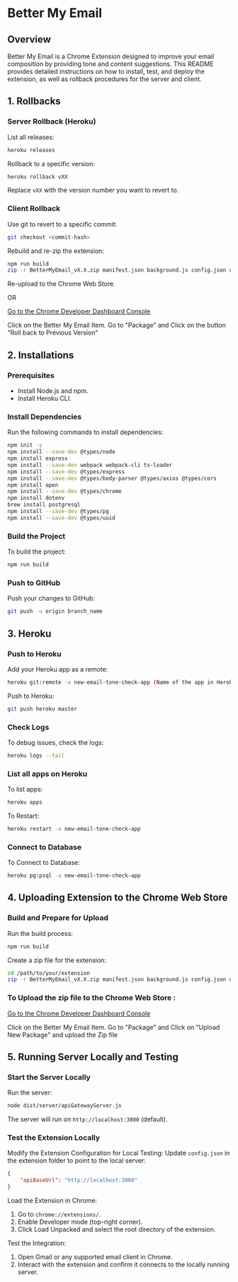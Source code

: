 # Better My Email

## Overview
Better My Email is a Chrome Extension designed to improve your email composition by providing tone and content suggestions. This README provides detailed instructions on how to install, test, and deploy the extension, as well as rollback procedures for the server and client.

## 1. Rollbacks

### Server Rollback (Heroku)
List all releases:
```bash
heroku releases
```
Rollback to a specific version:
```bash
heroku rollback vXX
```
Replace `vXX` with the version number you want to revert to.

### Client Rollback
Use git to revert to a specific commit:
```bash
git checkout <commit-hash>
```
Rebuild and re-zip the extension:
```bash
npm run build
zip -r BetterMyEmail_vX.X.zip manifest.json background.js config.json dist/client/* icons popup.html popup.js popup.png appu.jpg tsconfig.client.json webpack.config.cjs
```
Re-upload to the Chrome Web Store.

OR

[Go to the Chrome Developer Dashboard Console](https://chrome.google.com/webstore/devconsole/95ee1d1b-8f50-43a2-8a0f-a23dc06fc548)

Click on the Better My Email Item. 
Go to "Package" and Click on the button "Roll back to Previous Version"


## 2. Installations

### Prerequisites
- Install Node.js and npm.
- Install Heroku CLI.

### Install Dependencies
Run the following commands to install dependencies:
```bash
npm init -y
npm install --save-dev @types/node
npm install express
npm install --save-dev webpack webpack-cli ts-loader
npm install --save-dev @types/express
npm install --save-dev @types/body-parser @types/axios @types/cors
npm install open
npm install --save-dev @types/chrome
npm install dotenv
brew install postgresql
npm install --save-dev @types/pg
npm install --save-dev @types/uuid
```

### Build the Project
To build the project:
```bash
npm run build
```

### Push to GitHub
Push your changes to GitHub:
```bash
git push -u origin branch_name
```

## 3. Heroku

### Push to Heroku
Add your Heroku app as a remote:
```bash
heroku git:remote -a new-email-tone-check-app (Name of the app in Heroku)
```
Push to Heroku:
```bash
git push heroku master
```

### Check Logs
To debug issues, check the logs:
```bash
heroku logs --tail
```

### List all apps on Heroku
To list apps:
```bash
heroku apps
```

To Restart:
```bash
heroku restart -a new-email-tone-check-app
``` 

### Connect to Database
To Connect to Database:
```bash
heroku pg:psql -a new-email-tone-check-app
```

## 4. Uploading Extension to the Chrome Web Store

### Build and Prepare for Upload
Run the build process:
```bash
npm run build
```
Create a zip file for the extension:
```bash
cd /path/to/your/extension
zip -r BetterMyEmail_vX.X.zip manifest.json background.js config.json dist/client/* icons popup.html popup.js popup.png appu.jpg tsconfig.client.json webpack.config.cjs
```
### To Upload the zip file to the Chrome Web Store :

[Go to the Chrome Developer Dashboard Console](https://chrome.google.com/webstore/devconsole/95ee1d1b-8f50-43a2-8a0f-a23dc06fc548)

Click on the Better My Email Item. 
Go to "Package" and Click on "Upload New Package" and upload the Zip file

## 5. Running Server Locally and Testing

### Start the Server Locally
Run the server:
```bash
node dist/server/apiGatewayServer.js
```
The server will run on `http://localhost:3000` (default).

### Test the Extension Locally
Modify the Extension Configuration for Local Testing:
Update `config.json` in the extension folder to point to the local server:
```json
{
    "apiBaseUrl": "http://localhost:3000"
}
```
Load the Extension in Chrome:
1. Go to `chrome://extensions/`.
2. Enable Developer mode (top-right corner).
3. Click Load Unpacked and select the root directory of the extension.

Test the Integration:
1. Open Gmail or any supported email client in Chrome.
2. Interact with the extension and confirm it connects to the locally running server.
